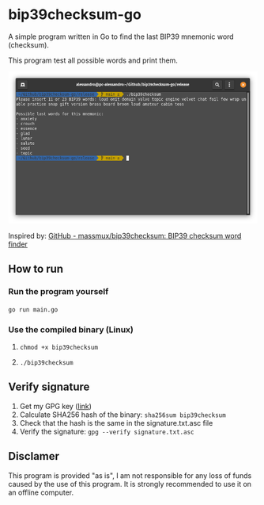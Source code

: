 # bip39checksum-go

A simple program written in Go to find the last BIP39 mnemonic word (checksum).

This program test all possible words and print them.

![Program running in terminal](Screenshot.png)

Inspired by: [GitHub - massmux/bip39checksum: BIP39 checksum word finder](https://github.com/massmux/bip39checksum)

## How to run

### Run the program yourself

`go run main.go`

### Use the compiled binary (Linux)

1. `chmod +x bip39checksum`

2. `./bip39checksum`

## Verify signature

1. Get my GPG key ([link](https://gist.githubusercontent.com/alex27riva/7892f5c601bc90ca1690839ccdcddeb1/raw/f17cdfebebc91fb137efd98590c3945f58ca0fd8/public.asc))
2. Calculate SHA256 hash of the binary: `sha256sum bip39checksum`
3. Check that the hash is the same in the signature.txt.asc file
4. Verify the signature: `gpg --verify signature.txt.asc`

## Disclamer

This program is provided "as is", I am not responsible for any loss of funds caused by the use of this program.
It is strongly recommended to use it on an offline computer.
